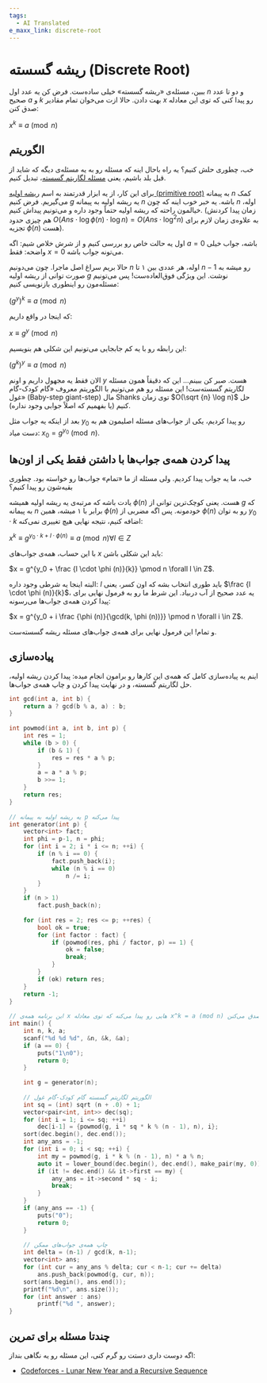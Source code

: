 ```yaml
---
tags:
  - AI Translated
e_maxx_link: discrete-root
---
```


# ریشه گسسته (Discrete Root)

ببین، مسئله‌ی «ریشه گسسته» خیلی ساده‌ست. فرض کن یه عدد اول $n$ و دو تا عدد صحیح $a$ و $k$ بهت دادن. حالا ازت می‌خوان تمام مقادیر $x$ رو پیدا کنی که توی این معادله صدق کنن:

$x^k \equiv a \pmod n$

## الگوریتم

خب، چطوری حلش کنیم؟ یه راه باحال اینه که مسئله رو به یه مسئله‌ی دیگه که شاید از قبل بلد باشیم، یعنی [مسئله لگاریتم گسسته](discrete-log.md)، تبدیل کنیم.

برای این کار، از یه ابزار قدرتمند به اسم [ریشه اولیه (primitive root)](primitive-root.md) به پیمانه $n$ کمک می‌گیریم. فرض کنیم $g$ یه ریشه اولیه به پیمانه $n$ باشه. یه خبر خوب اینه که چون $n$ اوله، خیالمون راحته که ریشه اولیه حتماً وجود داره و می‌تونیم پیداش کنیم. (زمان پیدا کردنش هم چیزی حدود $O(Ans \cdot \log \phi (n) \cdot \log n) = O(Ans \cdot \log^2 n)$ به علاوه‌ی زمان لازم برای تجزیه $\phi (n)$ هست).

اول یه حالت خاص رو بررسی کنیم و از شرش خلاص شیم: اگه $a = 0$ باشه، جواب خیلی واضحه: فقط $x = 0$ می‌تونه جواب باشه.

حالا بریم سراغ اصل ماجرا. چون می‌دونیم $n$ اوله، هر عددی بین ۱ تا $n-1$ رو میشه به صورت توانی از ریشه اولیه $g$ نوشت. این ویژگی فوق‌العاده‌ست! پس می‌تونیم مسئله‌مون رو اینطوری بازنویسی کنیم:

$(g^y)^k \equiv a \pmod n$

که اینجا در واقع داریم:

$x \equiv g^y \pmod n$

این رابطه رو با یه کم جابجایی می‌تونیم این شکلی هم بنویسیم:

$(g^k)^y \equiv a \pmod n$

الان فقط یه مجهول داریم و اونم $y$ هست. صبر کن ببینم... این که دقیقاً همون مسئله لگاریتم گسسته‌ست! این مسئله رو هم می‌تونیم با الگوریتم معروف «گام کودک-گام غول» (Baby-step giant-step) مال Shanks توی زمان $O(\sqrt {n} \log n)$ حل کنیم (یا بفهمیم که اصلاً جوابی وجود نداره).

بعد از اینکه یه جواب مثل $y_0$ رو پیدا کردیم، یکی از جواب‌های مسئله اصلیمون هم به دست میاد: $x_0 = g^{y_0} \pmod n$.

## پیدا کردن همه‌ی جواب‌ها با داشتن فقط یکی از اون‌ها

خب، ما یه جواب پیدا کردیم. ولی مسئله از ما «تمام» جواب‌ها رو خواسته بود. چطوری بقیه‌شون رو پیدا کنیم؟

یادت باشه که مرتبه‌ی یه ریشه اولیه همیشه $\phi (n)$ هست. یعنی کوچک‌ترین توانی از $g$ که به پیمانه $n$ برابر با ۱ میشه، همین $\phi (n)$ خودمونه. پس اگه مضربی از $\phi (n)$ رو به توان $y_0 \cdot k$ اضافه کنیم، نتیجه نهایی هیچ تغییری نمی‌کنه:

$x^k \equiv g^{ y_0 \cdot k + l \cdot \phi (n)} \equiv a \pmod n \forall l \in Z$

با این حساب، همه‌ی جواب‌های $x$ باید این شکلی باشن:

$x = g^{y_0 + \frac {l \cdot \phi (n)}{k}} \pmod n \forall l \in Z$.

البته اینجا یه شرطی وجود داره: $l$ باید طوری انتخاب بشه که اون کسر، یعنی $\frac {l \cdot \phi (n)}{k}$، یه عدد صحیح از آب دربیاد. این شرط ما رو به فرمول نهایی برای پیدا کردن همه‌ی جواب‌ها می‌رسونه:

$x = g^{y_0 + i \frac {\phi (n)}{\gcd(k, \phi (n))}} \pmod n \forall i \in Z$.

و تمام! این فرمول نهایی برای همه‌ی جواب‌های مسئله ریشه گسسته‌ست.

## پیاده‌سازی

اینم یه پیاده‌سازی کامل که همه‌ی این کارها رو برامون انجام میده: پیدا کردن ریشه اولیه، حل لگاریتم گسسته، و در نهایت پیدا کردن و چاپ همه‌ی جواب‌ها.

```cpp
int gcd(int a, int b) {
	return a ? gcd(b % a, a) : b;
}
 
int powmod(int a, int b, int p) {
	int res = 1;
	while (b > 0) {
		if (b & 1) {
			res = res * a % p;
		}
		a = a * a % p;
		b >>= 1;
	}
	return res;
}
 
// یه ریشه اولیه به پیمانه p پیدا می‌کنه
int generator(int p) {
	vector<int> fact;
	int phi = p-1, n = phi;
	for (int i = 2; i * i <= n; ++i) {
		if (n % i == 0) {
			fact.push_back(i);
			while (n % i == 0)
				n /= i;
		}
	}
	if (n > 1)
		fact.push_back(n);
 
	for (int res = 2; res <= p; ++res) {
		bool ok = true;
		for (int factor : fact) {
			if (powmod(res, phi / factor, p) == 1) {
				ok = false;
				break;
			}
		}
		if (ok) return res;
	}
	return -1;
}
 
// این برنامه همه‌ی x هایی رو پیدا می‌کنه که توی معادله x^k = a (mod n) صدق می‌کنن
int main() {
	int n, k, a;
	scanf("%d %d %d", &n, &k, &a);
	if (a == 0) {
		puts("1\n0");
		return 0;
	}
 
	int g = generator(n);
 
	// الگوریتم لگاریتم گسسته گام کودک-گام غول
	int sq = (int) sqrt (n + .0) + 1;
	vector<pair<int, int>> dec(sq);
	for (int i = 1; i <= sq; ++i)
		dec[i-1] = {powmod(g, i * sq * k % (n - 1), n), i};
	sort(dec.begin(), dec.end());
	int any_ans = -1;
	for (int i = 0; i < sq; ++i) {
		int my = powmod(g, i * k % (n - 1), n) * a % n;
		auto it = lower_bound(dec.begin(), dec.end(), make_pair(my, 0));
		if (it != dec.end() && it->first == my) {
			any_ans = it->second * sq - i;
			break;
		}
	}
	if (any_ans == -1) {
		puts("0");
		return 0;
	}
 
	// چاپ همه‌ی جواب‌های ممکن
	int delta = (n-1) / gcd(k, n-1);
	vector<int> ans;
	for (int cur = any_ans % delta; cur < n-1; cur += delta)
		ans.push_back(powmod(g, cur, n));
	sort(ans.begin(), ans.end());
	printf("%d\n", ans.size());
	for (int answer : ans)
		printf("%d ", answer);
}
```

## چندتا مسئله برای تمرین

اگه دوست داری دستت رو گرم کنی، این مسئله رو یه نگاهی بنداز:

* [Codeforces - Lunar New Year and a Recursive Sequence](https://codeforces.com/contest/1106/problem/F)